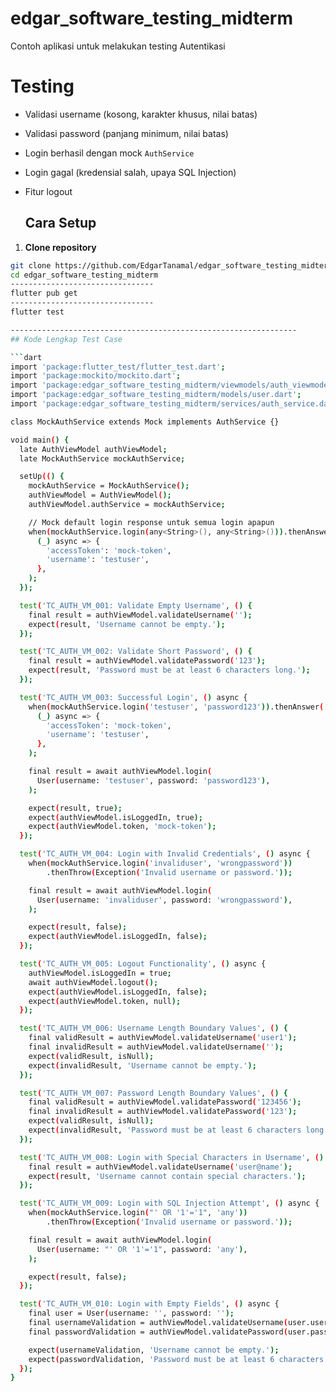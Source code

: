 # edgar_software_testing_midterm
Contoh  aplikasi untuk melakukan testing Autentikasi


# Testing

- Validasi username (kosong, karakter khusus, nilai batas)
- Validasi password (panjang minimum, nilai batas)
- Login berhasil dengan mock `AuthService`
- Login gagal (kredensial salah, upaya SQL Injection)
- Fitur logout

  ## Cara Setup

1. **Clone repository**

```bash
git clone https://github.com/EdgarTanamal/edgar_software_testing_midterm.git
cd edgar_software_testing_midterm
--------------------------------
flutter pub get
--------------------------------
flutter test

----------------------------------------------------------------
## Kode Lengkap Test Case

```dart
import 'package:flutter_test/flutter_test.dart';
import 'package:mockito/mockito.dart';
import 'package:edgar_software_testing_midterm/viewmodels/auth_viewmodel.dart';
import 'package:edgar_software_testing_midterm/models/user.dart';
import 'package:edgar_software_testing_midterm/services/auth_service.dart';

class MockAuthService extends Mock implements AuthService {}

void main() {
  late AuthViewModel authViewModel;
  late MockAuthService mockAuthService;

  setUp(() {
    mockAuthService = MockAuthService();
    authViewModel = AuthViewModel();
    authViewModel.authService = mockAuthService;

    // Mock default login response untuk semua login apapun
    when(mockAuthService.login(any<String>(), any<String>())).thenAnswer(
      (_) async => {
        'accessToken': 'mock-token',
        'username': 'testuser',
      },
    );
  });

  test('TC_AUTH_VM_001: Validate Empty Username', () {
    final result = authViewModel.validateUsername('');
    expect(result, 'Username cannot be empty.');
  });

  test('TC_AUTH_VM_002: Validate Short Password', () {
    final result = authViewModel.validatePassword('123');
    expect(result, 'Password must be at least 6 characters long.');
  });

  test('TC_AUTH_VM_003: Successful Login', () async {
    when(mockAuthService.login('testuser', 'password123')).thenAnswer(
      (_) async => {
        'accessToken': 'mock-token',
        'username': 'testuser',
      },
    );

    final result = await authViewModel.login(
      User(username: 'testuser', password: 'password123'),
    );

    expect(result, true);
    expect(authViewModel.isLoggedIn, true);
    expect(authViewModel.token, 'mock-token');
  });

  test('TC_AUTH_VM_004: Login with Invalid Credentials', () async {
    when(mockAuthService.login('invaliduser', 'wrongpassword'))
        .thenThrow(Exception('Invalid username or password.'));

    final result = await authViewModel.login(
      User(username: 'invaliduser', password: 'wrongpassword'),
    );

    expect(result, false);
    expect(authViewModel.isLoggedIn, false);
  });

  test('TC_AUTH_VM_005: Logout Functionality', () async {
    authViewModel.isLoggedIn = true;
    await authViewModel.logout();
    expect(authViewModel.isLoggedIn, false);
    expect(authViewModel.token, null);
  });

  test('TC_AUTH_VM_006: Username Length Boundary Values', () {
    final validResult = authViewModel.validateUsername('user1');
    final invalidResult = authViewModel.validateUsername('');
    expect(validResult, isNull);
    expect(invalidResult, 'Username cannot be empty.');
  });

  test('TC_AUTH_VM_007: Password Length Boundary Values', () {
    final validResult = authViewModel.validatePassword('123456');
    final invalidResult = authViewModel.validatePassword('123');
    expect(validResult, isNull);
    expect(invalidResult, 'Password must be at least 6 characters long.');
  });

  test('TC_AUTH_VM_008: Login with Special Characters in Username', () {
    final result = authViewModel.validateUsername('user@name');
    expect(result, 'Username cannot contain special characters.');
  });

  test('TC_AUTH_VM_009: Login with SQL Injection Attempt', () async {
    when(mockAuthService.login("' OR '1'='1", 'any'))
        .thenThrow(Exception('Invalid username or password.'));

    final result = await authViewModel.login(
      User(username: "' OR '1'='1", password: 'any'),
    );

    expect(result, false);
  });

  test('TC_AUTH_VM_010: Login with Empty Fields', () async {
    final user = User(username: '', password: '');
    final usernameValidation = authViewModel.validateUsername(user.username);
    final passwordValidation = authViewModel.validatePassword(user.password);

    expect(usernameValidation, 'Username cannot be empty.');
    expect(passwordValidation, 'Password must be at least 6 characters long.');
  });
}
